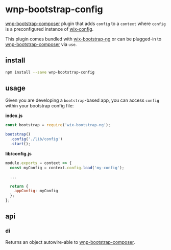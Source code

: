 # wnp-bootstrap-config

[wnp-bootstrap-composer](../wnp-bootstrap-composer) plugin that adds `config` to a `context` where `config` is a preconfigured instance of [wix-config](../../config/wix-config). 

This plugin comes bundled with [wix-bootstrap-ng](../../bootstrap/wix-bootstrap-ng) or can be plugged-in to [wnp-bootstrap-composer](../wnp-bootstrap-composer) via `use`. 

## install

```bash
npm install --save wnp-bootstrap-config
```

## usage

Given you are developing a `bootstrap`-based app, you can access `config` within your bootstrap config file:

**index.js**

```js
const bootstrap = require('wix-bootstrap-ng');

bootstrap()
  .config('./lib/config')
  .start();
```

**lib/config.js**

```js
module.exports = context => {
  const myConfig = context.config.load('my-config');

  ...

  return {
    appConfig: myConfig
  };
};
```

## api
### di
Returns an object autowire-able to [wnp-bootstrap-composer](../wnp-bootstrap-composer).